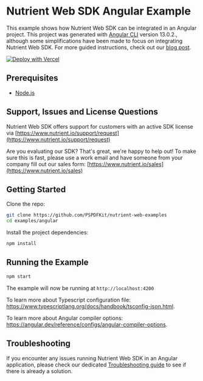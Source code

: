 # Nutrient Web SDK Angular Example

This example shows how Nutrient Web SDK can be integrated in an Angular project. This project was generated with [Angular CLI](https://github.com/angular/angular-cli) version 13.0.2., although some simplifications have been made to focus on integrating Nutrient Web SDK. For more guided instructions, check out our [blog post](https://www.nutrient.io/blog/2021/how-to-build-an-angular-pdf-viewer/).

[![Deploy with Vercel](https://vercel.com/button)](https://vercel.com/new/clone?repository-url=https%3A%2F%2Fgithub.com%2FPSPDFKit%2Fnutrient-web-examples%2Ftree%2Fmain%2Fexamples%2Fangular)

## Prerequisites

- [Node.js](https://nodejs.org)

## Support, Issues and License Questions

Nutrient Web SDK offers support for customers with an active SDK license via [https://www.nutrient.io/support/request](https://www.nutrient.io/support/request)

Are you evaluating our SDK? That's great, we're happy to help out! To make sure this is fast, please use a work email and have someone from your company fill out our sales form: [https://www.nutrient.io/sales](https://www.nutrient.io/sales)

## Getting Started

Clone the repo:

```bash
git clone https://github.com/PSPDFKit/nutrient-web-examples
cd examples/angular
```

Install the project dependencies:

```bash
npm install
```

## Running the Example

```bash
npm start
```

The example will now be running at `http://localhost:4200`

To learn more about Typescript configuration file: https://www.typescriptlang.org/docs/handbook/tsconfig-json.html.

To learn more about Angular compiler options: https://angular.dev/reference/configs/angular-compiler-options.

## Troubleshooting

If you encounter any issues running Nutrient Web SDK in an Angular application, please check our dedicated [Troubleshooting guide](https://www.nutrient.io/guides/web/current/troubleshooting/common-issues) to see if there is already a solution.
